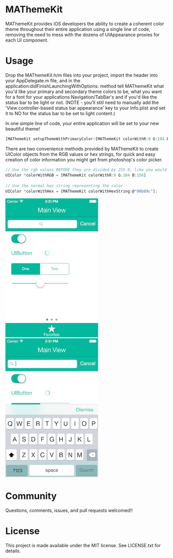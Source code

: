 MAThemeKit
==================

MAThemeKit provides iOS developers the ability to create a coherent color theme throughout their entire application using a single line of code, removing the need to mess with the dozens of UIAppearance proxies for each UI component.


Usage
=====

Drop the MAThemeKit.h/m files into your project, import the header into your AppDelegate.m file, and in the application:didFinishLaunchingWithOptions: method tell MAThemeKit what you'd like your primary and secondary theme colors to be, what you want for a font for your applications Navigation/TabBar's and if you'd like the status bar to be light or not. (NOTE - you'll still need to manually add the 'View controller-based status bar appearance' key to your Info.plist and set it to NO for the status bar to be set to light content.)

In one simple line of code, your entire application will be set to your new beautiful theme!


```js
[MAThemeKit setupThemeWithPrimaryColor:[MAThemeKit colorWithR:0 G:184 B:156] secondaryColor:[UIColor whiteColor] fontName:@"HelveticaNeue-Light" lightStatusBar:YES];
```

There are two convenience methods provided by MAThemeKit to create UIColor objects from the RGB values or hex strings, for quick and easy creation of color information you might get from photoshop's color picker.

```js
// Use the rgb values BEFORE they are divided by 255.0, like you would see in photoshop's color picker
UIColor *colorWithRGB = [MAThemeKit colorWithR:0 G:184 B:156]

// Use the normal hex string representing the color
UIColor *colorWithHex = [MAThemeKit colorWithHexString:@"00b89c"];
```


![demo](Screenshots/screenshot1.png)
![demo](Screenshots/screenshot2.png)


Community
=====

Questions, comments, issues, and pull requests welcomed!!

License
=====

This project is made available under the MIT license. See LICENSE.txt for details.
